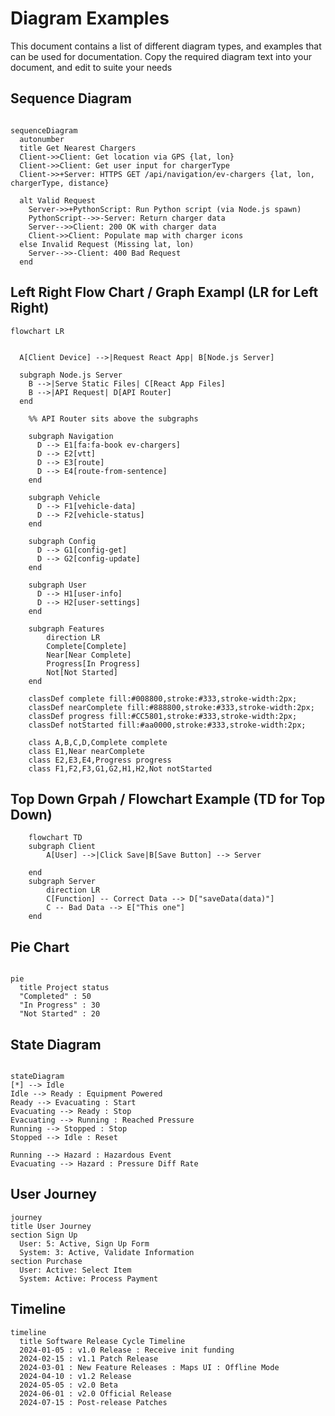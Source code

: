 # Diagram Examples

<p> This document contains a list of different diagram types, and examples that can be used for documentation. Copy the required diagram text into your document, and edit to suite your needs </p>


## Sequence Diagram

```Mermaid

sequenceDiagram
  autonumber
  title Get Nearest Chargers
  Client->>Client: Get location via GPS {lat, lon}
  Client->>Client: Get user input for chargerType
  Client->>+Server: HTTPS GET /api/navigation/ev-chargers {lat, lon, chargerType, distance}
  
  alt Valid Request
    Server->>+PythonScript: Run Python script (via Node.js spawn)
    PythonScript-->>-Server: Return charger data
    Server-->>Client: 200 OK with charger data
    Client->>Client: Populate map with charger icons
  else Invalid Request (Missing lat, lon)
    Server-->>-Client: 400 Bad Request
  end
  ```
## Left Right Flow Chart / Graph Exampl (LR for Left Right)

```Mermaid
flowchart LR
  

  A[Client Device] -->|Request React App| B[Node.js Server]

  subgraph Node.js Server
    B -->|Serve Static Files| C[React App Files]
    B -->|API Request| D[API Router]
  end
    
    %% API Router sits above the subgraphs
    
    subgraph Navigation
      D --> E1[fa:fa-book ev-chargers]
      D --> E2[vtt]
      D --> E3[route]
      D --> E4[route-from-sentence]
    end
    
    subgraph Vehicle
      D --> F1[vehicle-data]
      D --> F2[vehicle-status]
    end
    
    subgraph Config
      D --> G1[config-get]
      D --> G2[config-update]
    end
    
    subgraph User
      D --> H1[user-info]
      D --> H2[user-settings]
    end

    subgraph Features
        direction LR
        Complete[Complete]
        Near[Near Complete]
        Progress[In Progress]
        Not[Not Started]
    end

    classDef complete fill:#008800,stroke:#333,stroke-width:2px;
    classDef nearComplete fill:#888800,stroke:#333,stroke-width:2px;
    classDef progress fill:#CC5801,stroke:#333,stroke-width:2px;
    classDef notStarted fill:#aa0000,stroke:#333,stroke-width:2px;

    class A,B,C,D,Complete complete
    class E1,Near nearComplete
    class E2,E3,E4,Progress progress
    class F1,F2,F3,G1,G2,H1,H2,Not notStarted
```

## Top Down Grpah / Flowchart Example (TD for Top Down)

```Mermaid
    flowchart TD
    subgraph Client
        A[User] -->|Click Save|B[Save Button] --> Server
        
    end
    subgraph Server
        direction LR
        C[Function] -- Correct Data --> D["saveData(data)"]
        C -- Bad Data --> E["This one"]
    end
```

## Pie Chart

```Mermaid

pie
  title Project status
  "Completed" : 50
  "In Progress" : 30
  "Not Started" : 20

  ```
## State Diagram

  ```Mermaid

stateDiagram
  [*] --> Idle
  Idle --> Ready : Equipment Powered
  Ready --> Evacuating : Start
  Evacuating --> Ready : Stop
  Evacuating --> Running : Reached Pressure
  Running --> Stopped : Stop
  Stopped --> Idle : Reset

  Running --> Hazard : Hazardous Event
  Evacuating --> Hazard : Pressure Diff Rate
  ```


  ## User Journey

  ```Mermaid
journey
  title User Journey
  section Sign Up
    User: 5: Active, Sign Up Form
    System: 3: Active, Validate Information
  section Purchase
    User: Active: Select Item
    System: Active: Process Payment

  ```

  ## Timeline

  ```Mermaid
 timeline
    title Software Release Cycle Timeline
    2024-01-05 : v1.0 Release : Receive init funding
    2024-02-15 : v1.1 Patch Release
    2024-03-01 : New Feature Releases : Maps UI : Offline Mode
    2024-04-10 : v1.2 Release
    2024-05-05 : v2.0 Beta
    2024-06-01 : v2.0 Official Release
    2024-07-15 : Post-release Patches
  ```